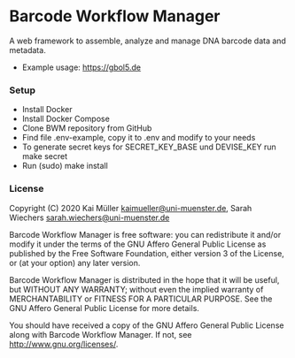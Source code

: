 # Barcode Workflow Manager

A web framework to assemble, analyze and manage DNA barcode data and metadata.

- Example usage: https://gbol5.de

### Setup
- Install Docker
- Install Docker Compose
- Clone BWM repository from GitHub
- Find file .env-example, copy it to .env and modify to your needs
- To generate secret keys for SECRET_KEY_BASE und DEVISE_KEY run make secret
- Run (sudo) make install



### License

Copyright (C) 2020 Kai Müller <kaimueller@uni-muenster.de>, Sarah Wiechers <sarah.wiechers@uni-muenster.de>

Barcode Workflow Manager is free software: you can redistribute it and/or modify
it under the terms of the GNU Affero General Public License as
published by the Free Software Foundation, either version 3 of the
License, or (at your option) any later version.

Barcode Workflow Manager is distributed in the hope that it will be useful,
but WITHOUT ANY WARRANTY; without even the implied warranty of
MERCHANTABILITY or FITNESS FOR A PARTICULAR PURPOSE.  See the
GNU Affero General Public License for more details.

You should have received a copy of the GNU Affero General Public License
along with Barcode Workflow Manager.  If not, see
<http://www.gnu.org/licenses/>.
